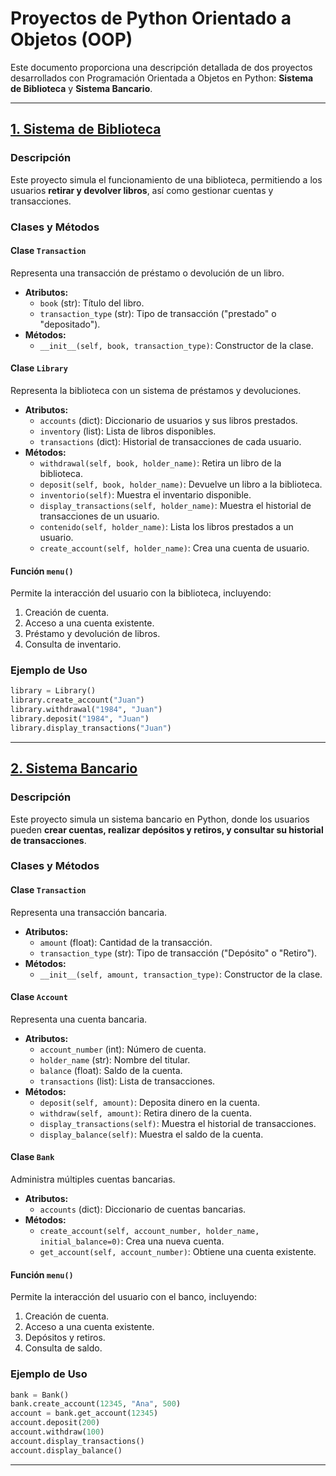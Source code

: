 # Proyectos de Python Orientado a Objetos (OOP)  

Este documento proporciona una descripción detallada de dos proyectos desarrollados con Programación Orientada a Objetos en Python: **Sistema de Biblioteca** y **Sistema Bancario**.  

---

## [1. Sistema de Biblioteca](./biblioteca.py) 

### Descripción  
Este proyecto simula el funcionamiento de una biblioteca, permitiendo a los usuarios **retirar y devolver libros**, así como gestionar cuentas y transacciones.  

### Clases y Métodos  

#### **Clase `Transaction`**  
Representa una transacción de préstamo o devolución de un libro.  
- **Atributos:**  
  - `book` (str): Título del libro.  
  - `transaction_type` (str): Tipo de transacción ("prestado" o "depositado").  
- **Métodos:**  
  - `__init__(self, book, transaction_type)`: Constructor de la clase.  

#### **Clase `Library`**  
Representa la biblioteca con un sistema de préstamos y devoluciones.  
- **Atributos:**  
  - `accounts` (dict): Diccionario de usuarios y sus libros prestados.  
  - `inventory` (list): Lista de libros disponibles.  
  - `transactions` (dict): Historial de transacciones de cada usuario.  
- **Métodos:**  
  - `withdrawal(self, book, holder_name)`: Retira un libro de la biblioteca.  
  - `deposit(self, book, holder_name)`: Devuelve un libro a la biblioteca.  
  - `inventorio(self)`: Muestra el inventario disponible.  
  - `display_transactions(self, holder_name)`: Muestra el historial de transacciones de un usuario.  
  - `contenido(self, holder_name)`: Lista los libros prestados a un usuario.  
  - `create_account(self, holder_name)`: Crea una cuenta de usuario.  

#### **Función `menu()`**  
Permite la interacción del usuario con la biblioteca, incluyendo:  
1. Creación de cuenta.  
2. Acceso a una cuenta existente.  
3. Préstamo y devolución de libros.  
4. Consulta de inventario.  

### Ejemplo de Uso  
```python
library = Library()
library.create_account("Juan")
library.withdrawal("1984", "Juan")
library.deposit("1984", "Juan")
library.display_transactions("Juan")
````
---

## [2. Sistema Bancario](./sistema_bancario.py)

### Descripción  
Este proyecto simula un sistema bancario en Python, donde los usuarios pueden **crear cuentas, realizar depósitos y retiros, y consultar su historial de transacciones**.  

### Clases y Métodos  

#### **Clase `Transaction`**  
Representa una transacción bancaria.  
- **Atributos:**  
  - `amount` (float): Cantidad de la transacción.  
  - `transaction_type` (str): Tipo de transacción ("Depósito" o "Retiro").  
- **Métodos:**  
  - `__init__(self, amount, transaction_type)`: Constructor de la clase.  

#### **Clase `Account`**  
Representa una cuenta bancaria.  
- **Atributos:**  
  - `account_number` (int): Número de cuenta.  
  - `holder_name` (str): Nombre del titular.  
  - `balance` (float): Saldo de la cuenta.  
  - `transactions` (list): Lista de transacciones.  
- **Métodos:**  
  - `deposit(self, amount)`: Deposita dinero en la cuenta.  
  - `withdraw(self, amount)`: Retira dinero de la cuenta.  
  - `display_transactions(self)`: Muestra el historial de transacciones.  
  - `display_balance(self)`: Muestra el saldo de la cuenta.  

#### **Clase `Bank`**  
Administra múltiples cuentas bancarias.  
- **Atributos:**  
  - `accounts` (dict): Diccionario de cuentas bancarias.  
- **Métodos:**  
  - `create_account(self, account_number, holder_name, initial_balance=0)`: Crea una nueva cuenta.  
  - `get_account(self, account_number)`: Obtiene una cuenta existente.  

#### **Función `menu()`**  
Permite la interacción del usuario con el banco, incluyendo:  
1. Creación de cuenta.  
2. Acceso a una cuenta existente.  
3. Depósitos y retiros.  
4. Consulta de saldo.  

### Ejemplo de Uso  
```python
bank = Bank()
bank.create_account(12345, "Ana", 500)
account = bank.get_account(12345)
account.deposit(200)
account.withdraw(100)
account.display_transactions()
account.display_balance()
```

---
